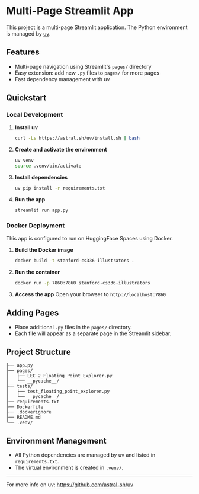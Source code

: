 # Multi-Page Streamlit App

This project is a multi-page Streamlit application. The Python environment is managed by [uv](https://github.com/astral-sh/uv).

## Features
- Multi-page navigation using Streamlit's `pages/` directory
- Easy extension: add new `.py` files to `pages/` for more pages
- Fast dependency management with uv

## Quickstart

### Local Development

1. **Install uv**
   ```bash
   curl -Ls https://astral.sh/uv/install.sh | bash
   ```
2. **Create and activate the environment**
   ```bash
   uv venv
   source .venv/bin/activate
   ```
3. **Install dependencies**
   ```bash
   uv pip install -r requirements.txt
   ```
4. **Run the app**
   ```bash
   streamlit run app.py
   ```

### Docker Deployment

This app is configured to run on HuggingFace Spaces using Docker.

1. **Build the Docker image**
   ```bash
   docker build -t stanford-cs336-illustrators .
   ```

2. **Run the container**
   ```bash
   docker run -p 7860:7860 stanford-cs336-illustrators
   ```

3. **Access the app**
   Open your browser to `http://localhost:7860`

## Adding Pages
- Place additional `.py` files in the `pages/` directory.
- Each file will appear as a separate page in the Streamlit sidebar.

## Project Structure
```
├── app.py
├── pages/
│   ├── LEC_2_Floating_Point_Explorer.py
│   └── __pycache__/
├── tests/
│   ├── test_floating_point_explorer.py
│   └── __pycache__/
├── requirements.txt
├── Dockerfile
├── .dockerignore
├── README.md
└── .venv/
```

## Environment Management
- All Python dependencies are managed by uv and listed in `requirements.txt`.
- The virtual environment is created in `.venv/`.

---
For more info on uv: https://github.com/astral-sh/uv
